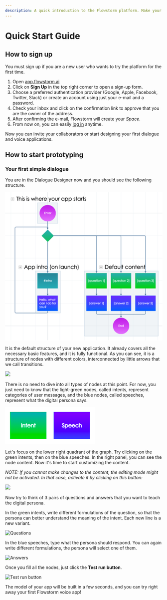 ```yaml
---
description: A quick introduction to the Flowstorm platform. Make your first steps!
---
```


# Quick Start Guide

## How to sign up

You must sign up if you are a new user who wants to try the platform for the first time.

1. Open [app.flowstorm.ai](https://app.flowstorm.ai)
2. Click on **Sign Up** in the top right corner to open a sign-up form.
3. Choose a preferred authentication provider (Google, Apple, Facebook, Twitter, Slack) or create an account using just your e-mail and a password.
4. Check your inbox and click on the confirmation link to approve that you are the owner of the address.
5. After confirming the e-mail, Flowstorm will create your _Space_.
6. From now on, you can easily [log in](https://promethist.app/#!/login) anytime.

Now you can invite your collaborators or start designing your first dialogue and voice applications.

## How to start prototyping

### Your first simple dialogue

You are in the Dialogue Designer now and you should see the following structure.

![](<.gitbook/assets/Snímek obrazovky 2021-10-19 v 14.27.00.png>)

It is the default structure of your new application. It already covers all the necessary basic features, and it is fully functional. As you can see, it is a structure of nodes with different colors, interconnected by little arrows that we call transitions.

![](.gitbook/assets/flow.gif)

There is no need to dive into all types of nodes at this point. For now, you just need to know that the light-green nodes, called intents, represent categories of user messages, and the blue nodes, called speeches, represent what the digital persona says.

![](<.gitbook/assets/Snímek obrazovky 2021-05-27 v 16.09.31.png>)



Let's focus on the lower right quadrant of the graph. Try clicking on the green intents, then on the blue speeches. In the right panel, you can see the node content. Now it's time to start customizing the content.&#x20;

_NOTE: If you cannot make changes to the content, the editing mode might not be activated. In that case, activate it by clicking on this button:_

![](.gitbook/assets/edit.gif)

Now try to think of 3 pairs of questions and answers that you want to teach the digital persona.

In the green intents, write different formulations of the question, so that the persona can better understand the meaning of the intent. Each new line is a new variant.

![Questions](.gitbook/assets/intentsss.gif)

In the blue speeches, type what the persona should respond. You can again write different formulations, the persona will select one of them.

![Answers](.gitbook/assets/speechessss.gif)

Once you fill all the nodes, just click the **Test run button**.

![Test run button](.gitbook/assets/testrun.gif)

The model of your app will be built in a few seconds, and you can try right away your first Flowstorm voice app!

